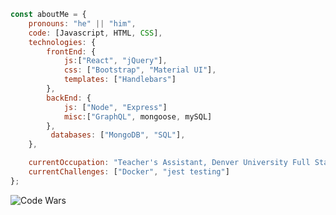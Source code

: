 ```javascript
const aboutMe = {
    pronouns: "he" || "him",
    code: [Javascript, HTML, CSS],
    technologies: {
        frontEnd: {
            js:["React", "jQuery"],
            css: ["Bootstrap", "Material UI"],
            templates: ["Handlebars"]
        },
        backEnd: {
            js: ["Node", "Express"]
            misc:["GraphQL", mongoose, mySQL]
        },
         databases: ["MongoDB", "SQL"],
    },

    currentOccupation: "Teacher's Assistant, Denver University Full Stack Web Development Bootcamp",
    currentChallenges: ["Docker", "jest testing"]
};
```

![Code Wars](https://www.codewars.com/users/Ccatalyst/badges/large)

<!--
**Ccatalyst/ccatalyst** is a ✨ _special_ ✨ repository because its `README.md` (this file) appears on your GitHub profile.

Here are some ideas to get you started:

- 🔭 I’m currently working on ...
- 🌱 I’m currently learning ...
- 👯 I’m looking to collaborate on ...
- 🤔 I’m looking for help with ...
- 💬 Ask me about ...
- 📫 How to reach me: ...
- 😄 Pronouns: ...
- ⚡ Fun fact: ...
-->
